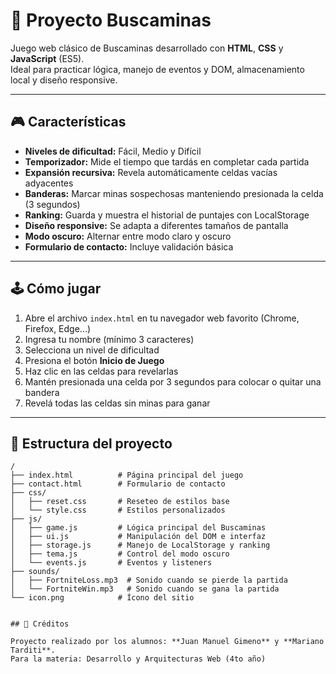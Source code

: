 # 🎯 Proyecto Buscaminas

Juego web clásico de Buscaminas desarrollado con **HTML**, **CSS** y **JavaScript** (ES5).  
Ideal para practicar lógica, manejo de eventos y DOM, almacenamiento local y diseño responsive.

---

## 🎮 Características

- **Niveles de dificultad:** Fácil, Medio y Difícil  
- **Temporizador:** Mide el tiempo que tardás en completar cada partida  
- **Expansión recursiva:** Revela automáticamente celdas vacías adyacentes  
- **Banderas:** Marcar minas sospechosas manteniendo presionada la celda (3 segundos)  
- **Ranking:** Guarda y muestra el historial de puntajes con LocalStorage  
- **Diseño responsive:** Se adapta a diferentes tamaños de pantalla  
- **Modo oscuro:** Alternar entre modo claro y oscuro  
- **Formulario de contacto:** Incluye validación básica  

---

## 🕹️ Cómo jugar

1. Abre el archivo `index.html` en tu navegador web favorito (Chrome, Firefox, Edge...)  
2. Ingresa tu nombre (mínimo 3 caracteres)  
3. Selecciona un nivel de dificultad  
4. Presiona el botón **Inicio de Juego**  
5. Haz clic en las celdas para revelarlas  
6. Mantén presionada una celda por 3 segundos para colocar o quitar una bandera  
7. Revelá todas las celdas sin minas para ganar  

---

## 📂 Estructura del proyecto

```plaintext
/
├── index.html          # Página principal del juego
├── contact.html        # Formulario de contacto
├── css/
│   ├── reset.css       # Reseteo de estilos base
│   └── style.css       # Estilos personalizados
├── js/
│   ├── game.js         # Lógica principal del Buscaminas
│   ├── ui.js           # Manipulación del DOM e interfaz
│   ├── storage.js      # Manejo de LocalStorage y ranking
│   ├── tema.js         # Control del modo oscuro
│   └── events.js       # Eventos y listeners
├── sounds/
│   ├── FortniteLoss.mp3  # Sonido cuando se pierde la partida
│   └── FortniteWin.mp3   # Sonido cuando se gana la partida
└── icon.png            # Ícono del sitio


## 📢 Créditos

Proyecto realizado por los alumnos: **Juan Manuel Gimeno** y **Mariano Tarditi**.
Para la materia: Desarrollo y Arquitecturas Web (4to año)
